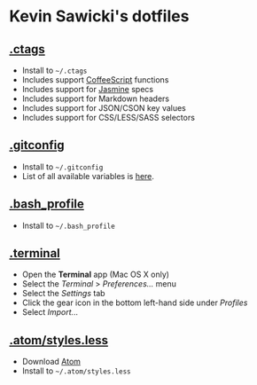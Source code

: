 # Kevin Sawicki's dotfiles

## [.ctags](https://raw.github.com/kevinsawicki/dotfiles/master/.ctags)

  * Install to `~/.ctags`
  * Includes support [CoffeeScript](http://coffeescript.org/) functions
  * Includes support for [Jasmine](http://pivotal.github.com/jasmine/) specs
  * Includes support for Markdown headers
  * Includes support for JSON/CSON key values
  * Includes support for CSS/LESS/SASS selectors

## [.gitconfig](https://raw.github.com/kevinsawicki/dotfiles/master/.gitconfig)

  * Install to `~/.gitconfig`
  * List of all available variables is [here](http://git-scm.com/docs/git-config#_variables).

## [.bash_profile](https://raw.github.com/kevinsawicki/dotfiles/master/.bash_profile)

  * Install to `~/.bash_profile`

## [.terminal](https://raw.github.com/kevinsawicki/dotfiles/master/.terminal)

  * Open the **Terminal** app (Mac OS X only)
  * Select the *Terminal* > *Preferences...* menu
  * Select the *Settings* tab
  * Click the gear icon in the bottom left-hand side under *Profiles*
  * Select *Import...*

## [.atom/styles.less](https://raw.github.com/kevinsawicki/dotfiles/master/.atom/styles.less)

  * Download [Atom](https://atom.io)
  * Install to `~/.atom/styles.less`
